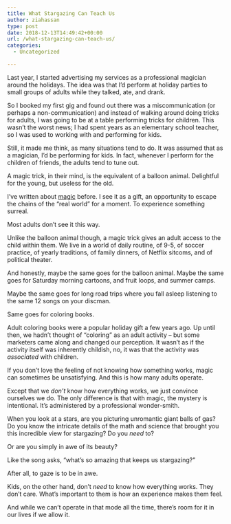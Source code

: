 ```yaml
---
title: What Stargazing Can Teach Us
author: ziahassan
type: post
date: 2018-12-13T14:49:42+00:00
url: /what-stargazing-can-teach-us/
categories:
  - Uncategorized

---
```

Last year, I started advertising my services as a professional magician around the holidays. The idea was that I&#8217;d perform at holiday parties to small groups of adults while they talked, ate, and drank.

So I booked my first gig and found out there was a miscommunication (or perhaps a non-communication) and instead of walking around doing tricks for adults, I was going to be at a table performing tricks for children. This wasn’t the worst news; I had spent years as an elementary school teacher, so I was used to working with and performing for kids.

Still, it made me think, as many situations tend to do. It was assumed that as a magician, I&#8217;d be performing for kids. In fact, whenever I perform for the children of friends, the adults tend to tune out.

A magic trick, in their mind, is the equivalent of a balloon animal. Delightful for the young, but useless for the old.

I’ve written about [magic][1] before. I see it as a gift, an opportunity to escape the chains of the “real world” for a moment. To experience something surreal.

Most adults don’t see it this way.

Unlike the balloon animal though, a magic trick gives an adult access to the child within them. We live in a world of daily routine, of 9-5, of soccer practice, of yearly traditions, of family dinners, of Netflix sitcoms, and of political theater.

And honestly, maybe the same goes for the balloon animal. Maybe the same goes for Saturday morning cartoons, and fruit loops, and summer camps.

Maybe the same goes for long road trips where you fall asleep listening to the same 12 songs on your discman.

Same goes for coloring books.

Adult coloring books were a popular holiday gift a few years ago. Up until then, we hadn’t thought of “coloring” as an adult activity &#8211; but some marketers came along and changed our perception. It wasn&#8217;t as if the activity itself was inherently childish, no, it was that the activity was _associated_ with children.

If you don’t love the feeling of not knowing how something works, magic can sometimes be unsatisfying. And this is how many adults operate.

Except that we _don’t_ know how everything works, we just convince ourselves we do. The only difference is that with magic, the mystery is intentional. It&#8217;s administered by a professional wonder-smith.

When you look at a stars, are you picturing unromantic giant balls of gas? Do you know the intricate details of the math and science that brought you this incredible view for stargazing? Do you _need_ to?

Or are you simply in awe of its beauty?

Like the song asks, “what’s so amazing that keeps us stargazing?”

After all, to gaze is to be in awe.

Kids, on the other hand, don’t _need_ to know how everything works. They don&#8217;t care. What&#8217;s important to them is how an experience makes them feel.

And while we can&#8217;t operate in that mode all the time, there&#8217;s room for it in our lives if we allow it.

 [1]: https://www.ziahassan.com/daily/magic-is-a-gift/
